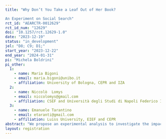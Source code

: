 ```yaml
---
title: "Why Don’t You Take a Leaf Out of Her Book?
An Experiment on Social Search"
rct_id: "AEARCTR-0012629"
rct_id_num: "12629"
doi: "10.1257/rct.12629-1.0"
date: "2023-12-19"
status: "in_development"
jel: "D8; C9; D1;"
start_year: "2023-12-22"
end_year: "2024-01-31"
pi: "Michela Boldrini"
pi_other:
  1:
    - name: Maria Bigoni
    - email: maria.bigoni@unibo.it
    - affiliation: University of Bologna, CEPR and IZA
  2:
    - name: Niccolò  Lomys
    - email: niccolomys@gmail.com
    - affiliation: CSEF and Università degli Studi di Napoli Federico II
  3:
    - name: Emanuele Tarantino
    - email: etaranti@gmail.com
    - affiliation: Luiss University, EIEF and CEPR
abstract: "We propose an experimental analysis to investigate the impact of social learning on individuals’ acquisition of information before making a choice and how behavioral biases and the perceived reliability of the information source affect this process. "
layout: registration
---
```


